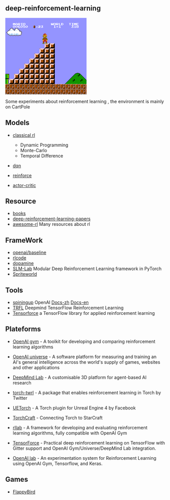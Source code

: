 ## deep-reinforcement-learning

<p>
    <img src="./image/drl-2.jpg" align="center">
</p>




Some experiments about reinforcement learning ,  the environment is mainly on CartPole



## Models

- [classical rl](https://github.com/shuangyangsc/deep-reinforcement-learning/tree/master/fake-code)
  - Dynamic Programming
  - Monte-Carlo
  - Temporal Difference

- [dqn](https://github.com/shuangyangsc/deep-reinforcement-learning/tree/master/dqn)
- [reinforce](https://github.com/shuangyangsc/deep-reinforcement-learning/tree/master/reinforce)
- [actor-critic](https://github.com/shuangyangsc/deep-reinforcement-learning/tree/master/actor-critic)



## Resource

- [books](http://web.mit.edu/dimitrib/www/RLbook.html)
- [deep-reinforcement-learning-papers](https://github.com/junhyukoh/deep-reinforcement-learning-papers)
- [awesome-rl](https://github.com/aikorea/awesome-rl)    Many resources about rl



## FrameWork

- [openai/baseline](https://github.com/openai/baselines)
- [rlcode](https://github.com/rlcode/reinforcement-learning)
- [dopamine](https://github.com/google/dopamine)
- [SLM-Lab](https://github.com/kengz/SLM-Lab)  Modular Deep Reinforcement Learning framework in PyTorch
- [Spriteworld](https://mp.weixin.qq.com/s?__biz=MzIzNjc1NzUzMw==&mid=2247528016&idx=5&sn=f7cf588b6d8dc3a703b8ed7cd4a4b9bf&chksm=e8d0d922dfa7503412b55e2a428f747120a6f79a01164516c2435e1009382eb3ce36617192f5&scene=0&xtrack=1#rd)



## Tools

- [spiningup](https://github.com/openai/spinningup)  OpenAI  [Docs-zh](https://spinningup.readthedocs.io/zh_CN/latest/index.html) [Docs-en](https://spinningup.openai.com/en/latest/index.html)
- [TRFL](https://github.com/deepmind/trfl/)  Deepmind TensorFlow Reinforcement Learning
- [Tensorforce](https://github.com/tensorforce/tensorforce)  a TensorFlow library for applied reinforcement learning



## Plateforms

- [OpenAI gym](https://github.com/openai/gym) - A toolkit for developing and comparing reinforcement learning algorithms
- [OpenAI universe](https://github.com/openai/universe) - A software platform for measuring and training an AI's general intelligence across the world's supply of games, websites and other applications
- [DeepMind Lab](https://github.com/deepmind/lab) - A customisable 3D platform for agent-based AI research

- [torch-twrl](https://github.com/twitter/torch-twrl) - A package that enables reinforcement learning in Torch by Twitter
- [UETorch](https://github.com/facebook/UETorch) - A Torch plugin for Unreal Engine 4 by Facebook
- [TorchCraft](https://github.com/TorchCraft/TorchCraft) - Connecting Torch to StarCraft
- [rllab](https://github.com/openai/rllab) - A framework for developing and evaluating reinforcement learning algorithms, fully compatible with OpenAI Gym
- [TensorForce](https://github.com/reinforceio/tensorforce) - Practical deep reinforcement learning on TensorFlow with Gitter support and OpenAI Gym/Universe/DeepMind Lab integration.
- [OpenAI lab](https://github.com/kengz/openai_lab) - An experimentation system for Reinforcement Learning using OpenAI Gym, Tensorflow, and Keras.



## Games

- [FlappyBird](https://github.com/yenchenlin/DeepLearningFlappyBird)